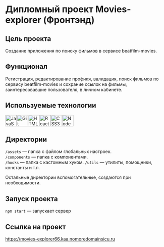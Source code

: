 # Дипломный проект Movies-explorer (Фронтэнд)

## Цель проекта

Создание приложения по поиску фильмов в сервисе beatfilm-movies.

## Функционал

Регистрация, редактирование профиля, валидация, поиск фильмов по сервису beatfilm-movies
и сохрание ссылок на фильмы, заинтересовавшие пользователя, в личном кабинете.

## Используемые технологии

<p align="left">
<a href="https://developer.mozilla.org/en-US/docs/Web/JavaScript" target="_blank" rel="noreferrer"><img src="https://raw.githubusercontent.com/danielcranney/readme-generator/main/public/icons/skills/javascript-colored.svg" width="36" height="36" alt="JavaScript" /></a><a href="https://git-scm.com/" target="_blank" rel="noreferrer"><img src="https://raw.githubusercontent.com/danielcranney/readme-generator/main/public/icons/skills/git-colored.svg" width="36" height="36" alt="Git" /></a><a href="https://developer.mozilla.org/en-US/docs/Glossary/HTML5" target="_blank" rel="noreferrer"><img src="https://raw.githubusercontent.com/danielcranney/readme-generator/main/public/icons/skills/html5-colored.svg" width="36" height="36" alt="HTML5" /></a><a href="https://reactjs.org/" target="_blank" rel="noreferrer"><img src="https://raw.githubusercontent.com/danielcranney/readme-generator/main/public/icons/skills/react-colored.svg" width="36" height="36" alt="React" /></a><a href="https://www.w3.org/TR/CSS/#css" target="_blank" rel="noreferrer"><img src="https://raw.githubusercontent.com/danielcranney/readme-generator/main/public/icons/skills/css3-colored.svg" width="36" height="36" alt="CSS3" /></a><a href="https://nodejs.org/en/" target="_blank" rel="noreferrer"><img src="https://raw.githubusercontent.com/danielcranney/readme-generator/main/public/icons/skills/nodejs-colored.svg" width="36" height="36" alt="NodeJS" /></a>
</p>

## Директории

`/assets` — папка с файлом глобальных настроек.  
`/components` — папка с компонентами.   
`/hooks` — папка с кастомным хуком. 
`/utils` — утилиты, помощники, константы и т.п.
  
Остальные директории вспомогательные, создаются при необходимости.

## Запуск проекта

`npm start` — запускает сервер   

## Ссылка на проект

https://movies-explorer66.kaa.nomoredomainsicu.ru
